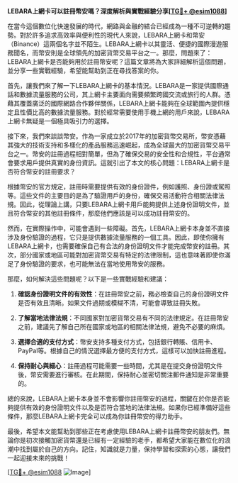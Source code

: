 **LEBARA上網卡可以註冊幣安嗎？深度解析與實戰經驗分享[[TG💪+ @esim1088](https://t.me/s/esim1088)]**

在當今這個數位化快速發展的時代，網路與金融的結合已經成為一種不可逆轉的趨勢。對於許多追求高效率與便利性的現代人來說，LEBARA上網卡和幣安（Binance）這兩個名字並不陌生。LEBARA上網卡以其靈活、便捷的國際漫遊服務聞名，而幣安則是全球領先的加密貨幣交易平台之一。那麼，問題來了：LEBARA上網卡是否能夠用於註冊幣安呢？這篇文章將為大家詳細解析這個問題，並分享一些實戰經驗，希望能幫助到正在尋找答案的你。

首先，讓我們來了解一下LEBARA上網卡的基本情況。LEBARA是一家提供國際通話和數據流量服務的公司，其上網卡主要面向需要頻繁跨國交流或旅行的人群。憑藉其覆蓋廣泛的國際網路合作夥伴關係，LEBARA上網卡能夠在全球範圍內提供穩定且性價比高的數據流量服務。對於經常需要使用手機上網的用戶來說，LEBARA上網卡無疑是一個極具吸引力的選擇。

接下來，我們來談談幣安。作為一家成立於2017年的加密貨幣交易所，幣安憑藉其強大的技術支持和多樣化的產品服務迅速崛起，成為全球最大的加密貨幣交易平台之一。幣安的註冊過程相對簡單，但為了確保交易的安全性和合規性，平台通常會要求用戶提供真實的身份資訊。這就引出了本文的核心問題：LEBARA上網卡是否符合幣安的註冊要求？

根據幣安的官方規定，註冊時需要提供有效的身份證件，例如護照、身份證或駕照等。這些文件的主要目的是為了驗證用戶的身份，確保交易活動符合相關法律法規。因此，從理論上講，只要LEBARA上網卡用戶能夠提供上述身份證明文件，並且符合幣安的其他註冊條件，那麼他們應該是可以成功註冊幣安的。

然而，在實際操作中，可能會遇到一些障礙。首先，LEBARA上網卡本身並不直接涉及身份驗證的過程，它只是提供數據流量服務的一個工具。因此，即使你擁有LEBARA上網卡，也需要確保自己有合法的身份證明文件才能完成幣安的註冊。其次，部分國家或地區可能對加密貨幣交易有特定的法律限制，這也意味著即使你滿足了身份驗證的要求，也可能無法在當地使用幣安的服務。

那麼，如何解決這些問題呢？以下是一些實戰經驗和建議：

1. **確認身份證明文件的有效性**：在註冊幣安之前，務必檢查自己的身份證明文件是否有效且清晰。如果文件過期或模糊不清，可能會導致註冊失敗。

2. **了解當地法律法規**：不同國家對加密貨幣交易有不同的法律規定。在註冊幣安之前，建議先了解自己所在國家或地區的相關法律法規，避免不必要的麻煩。

3. **選擇合適的支付方式**：幣安支持多種支付方式，包括銀行轉賬、信用卡、PayPal等。根據自己的情況選擇最方便的支付方式，這樣可以加快註冊進程。

4. **保持耐心與細心**：註冊過程可能需要一些時間，尤其是在提交身份證明文件後，幣安需要進行審核。在此期間，保持耐心並密切關注郵件通知是非常重要的。

總的來說，LEBARA上網卡本身並不會影響你註冊幣安的過程，關鍵在於你是否能夠提供有效的身份證明文件以及是否符合當地的法律法規。如果你已經準備好這些條件，那麼LEBARA上網卡完全可以成為你註冊幣安的得力助手。

最後，希望本文能幫助到那些正在考慮使用LEBARA上網卡註冊幣安的朋友們。無論你是初次接觸加密貨幣還是已經有一定經驗的老手，都希望大家能在數位化的浪潮中找到屬於自己的方向。記住，知識就是力量，保持學習和探索的心態，讓我們一起迎接未來的挑戰！

[[TG💪+ @esim1088](https://t.me/s/esim1088) ![Image](https://i.postimg.cc/4NQfJmqS/Snipaste-2025-05-13-00-14-12.png)]